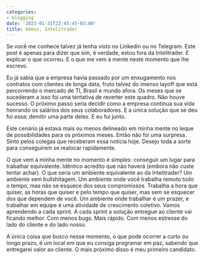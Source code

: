 ```yaml
---
categories:
- blogging
date: '2023-01-31T22:45:45-03:00'
title: Adeus, Intelitrader
---
```


Se você me conhece talvez já tenha visto no Linkedin ou no Telegram. Este post é apenas para dizer que sim, é verdade, estou fora da Intelitrader. E explicar o que ocorreu. E o que me vem à mente neste momento que lhe escrevo.

Eu já sabia que a empresa havia passado por um enxugamento nos contratos com clientes de longa data, fruto talvez do imenso layoff que está percorrendo o mercado de TI, Brasil e mundo afora. Os meses que se sucederam a isso foi uma tentativa de reverter este quadro. Não houve sucesso. O próximo passo seria decidir como a empresa continua sua vida honrando os salários dos seus colaboradores. E a única solução que se deu foi essa: demitir uma parte deles. E eu fui junto.

Este cenário já estava mais ou menos delineado em minha mente no leque de possibilidades para os próximos meses. Então não foi uma surpresa. Sinto pelos colegas que receberam essa notícia hoje. Desejo toda a sorte para conseguirem se realocar rapidamente.

O que vem à minha mente no momento é simples: conseguir um lugar para trabalhar equivalente. Idêntico acredito que não haverá (embora não custe tentar achar). O que seria um ambiente equivalente ao da Intelitrader? Um ambiente sem bullshitagem. Um ambiente onde você trabalha remoto todo o tempo, mas não se esquece dos seus compromissos. Trabalha a hora que quiser, as horas que quiser e pelo tempo que quiser, mas sem se esquecer dos que dependem de você. Um ambiente onde trabalhar é um prazer, e trabalhar em equipe é uma atividade de crescimento coletivo. Vamos aprendendo a cada sprint. A cada sprint a solução entregue ao cliente vai ficando melhor. Com menos bugs. Mais rápido. Com menos estresse do lado do cliente e do lado nosso.

A única coisa que busco nesse momento, o que pode ocorrer a curto ou longo prazo, é um local em que eu consiga programar em paz, sabendo que entregarei valor ao cliente. O mais próximo disso é meu primeiro candidato.